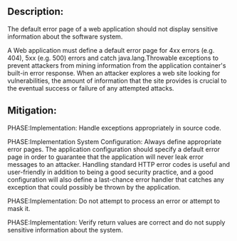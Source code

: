 ## Description:

The default error page of a web application should not display sensitive information about the software system.

A Web application must define a default error page for 4xx errors (e.g. 404), 5xx (e.g. 500) errors and catch java.lang.Throwable exceptions to prevent attackers from mining information from the application container's built-in error response. When an attacker explores a web site looking for vulnerabilities, the amount of information that the site provides is crucial to the eventual success or failure of any attempted attacks.

## Mitigation:


PHASE:Implementation:
Handle exceptions appropriately in source code.

PHASE:Implementation System Configuration:
Always define appropriate error pages. The application configuration should specify a default error page in order to guarantee that the application will never leak error messages to an attacker. Handling standard HTTP error codes is useful and user-friendly in addition to being a good security practice, and a good configuration will also define a last-chance error handler that catches any exception that could possibly be thrown by the application.

PHASE:Implementation:
Do not attempt to process an error or attempt to mask it.

PHASE:Implementation:
Verify return values are correct and do not supply sensitive information about the system.

